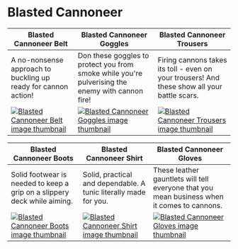 # Blasted Cannoneer

| Blasted Cannoneer Belt | Blasted Cannoneer Goggles | Blasted Cannoneer Trousers |
| ---------------------- | ------------------------- | -------------------------- |
| A no-nonsense approach to buckling up ready for cannon action! | Don these goggles to protect you from smoke while you're pulverising the enemy with cannon fire! | Firing cannons takes its toll - even on your trousers! And these show all your battle scars. |
| [![Blasted Cannoneer Belt image thumbnail](https://seaofthieves.wiki.gg/images/5/56/Blasted_Cannoneer_Belt.png)](https://seaofthieves.wiki.gg/wiki/Blasted_Cannoneer_Belt) | [![Blasted Cannoneer Goggles image thumbnail](https://seaofthieves.wiki.gg/images/c/c2/Blasted_Cannoneer_Goggles.png)](https://seaofthieves.wiki.gg/wiki/Blasted_Cannoneer_Goggles) | [![Blasted Cannoneer Trousers image thumbnail](https://seaofthieves.wiki.gg/images/9/93/Blasted_Cannoneer_Trousers.png)](https://seaofthieves.wiki.gg/wiki/Blasted_Cannoneer_Trousers) |

| Blasted Cannoneer Boots | Blasted Cannoneer Shirt | Blasted Cannoneer Gloves |
| ----------------------- | ----------------------- | ------------------------ |
| Solid footwear is needed to keep a grip on a slippery deck while aiming. | Solid, practical and dependable. A tunic literally made for you. | These leather gauntlets will tell everyone that you mean business when it comes to cannons. |
| [![Blasted Cannoneer Boots image thumbnail](https://seaofthieves.wiki.gg/images/f/fe/Blasted_Cannoneer_Boots.png)](https://seaofthieves.wiki.gg/wiki/Blasted_Cannoneer_Boots) | [![Blasted Cannoneer Shirt image thumbnail](https://seaofthieves.wiki.gg/images/d/d2/Blasted_Cannoneer_Shirt.png)](https://seaofthieves.wiki.gg/wiki/Blasted_Cannoneer_Shirt) | [![Blasted Cannoneer Gloves image thumbnail](https://seaofthieves.wiki.gg/images/3/35/Blasted_Cannoneer_Gloves.png)](https://seaofthieves.wiki.gg/wiki/Blasted_Cannoneer_Gloves) |
